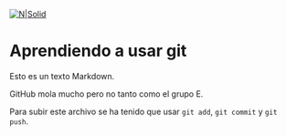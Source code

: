 [![N|Solid](https://www.urjc.es/images/Logos/logo-urjc-negro.png)](https://www.urjc.es/)

# Aprendiendo a usar git

Esto es un texto Markdown.

GitHub mola mucho pero no tanto como el grupo E.

Para subir este archivo se ha tenido que usar `git add`, `git commit` y `git push`.